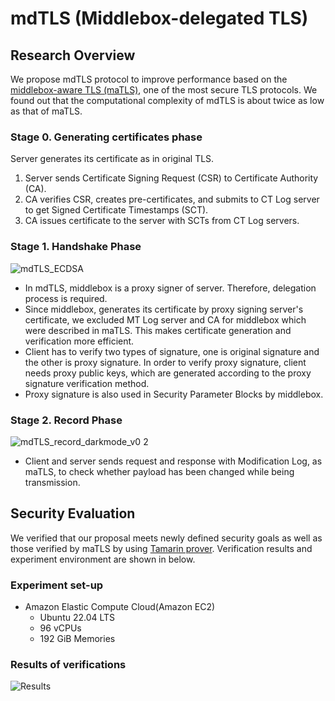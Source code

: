 # mdTLS (Middlebox-delegated TLS)
## Research Overview
We propose mdTLS protocol to improve performance based on the [middlebox-aware TLS (maTLS)](https://github.com/middlebox-aware-tls), one of the most secure TLS protocols. We found out that the computational complexity of mdTLS is about twice as low as that of maTLS.

### Stage 0. Generating certificates phase
Server generates its certificate as in original TLS.
1. Server sends Certificate Signing Request (CSR) to Certificate Authority (CA).
2. CA verifies CSR, creates pre-certificates, and submits to CT Log server to get Signed Certificate Timestamps (SCT).
3. CA issues certificate to the server with SCTs from CT Log servers.

### Stage 1. Handshake Phase
![mdTLS_ECDSA](https://github.com/HackProof/mdTLS/assets/31889026/52616e89-3a65-4e33-8b5f-e94eeb34f268)

- In mdTLS, middlebox is a proxy signer of server. Therefore, delegation process is required.
- Since middlebox, generates its certificate by proxy signing server's certificate, we excluded MT Log server and CA for middlebox which were described in maTLS. This makes certificate generation and verification more efficient.
- Client has to verify two types of signature, one is original signature and the other is proxy signature. In order to verify proxy signature, client needs proxy public keys, which are generated according to the proxy signature verification method.
- Proxy signature is also used in Security Parameter Blocks by middlebox.
### Stage 2. Record Phase
![mdTLS_record_darkmode_v0 2](https://github.com/thyun1121/mdTLS/assets/18222806/f7b48a8e-af9a-4ca2-9450-c4c3857a9556)
- Client and server sends request and response with Modification Log, as maTLS, to check whether payload has been changed while being transmission.

## Security Evaluation
We verified that our proposal meets newly defined security goals as well as those verified by maTLS by using [Tamarin prover](http://tamarin-prover.github.io/).
Verification results and experiment environment are shown in below.

### Experiment set-up
- Amazon Elastic Compute Cloud(Amazon EC2)
  - Ubuntu 22.04 LTS
  - 96 vCPUs
  - 192 GiB Memories
### Results of verifications
![Results](https://github.com/HackProof/mdTLS/assets/31889026/f3afcf8e-26ae-4bd4-a826-31efec3a2ab9)


